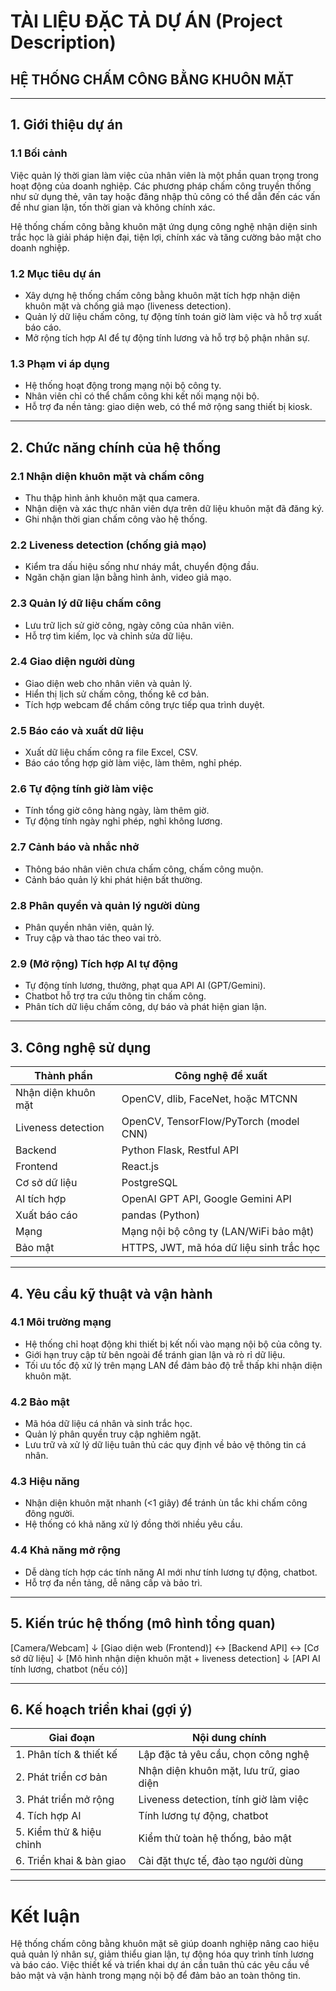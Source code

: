 # TÀI LIỆU ĐẶC TẢ DỰ ÁN (Project Description)

## HỆ THỐNG CHẤM CÔNG BẰNG KHUÔN MẶT

---

## 1. Giới thiệu dự án

### 1.1 Bối cảnh

Việc quản lý thời gian làm việc của nhân viên là một phần quan trọng trong hoạt động của doanh nghiệp. Các phương pháp chấm công truyền thống như sử dụng thẻ, vân tay hoặc đăng nhập thủ công có thể dẫn đến các vấn đề như gian lận, tốn thời gian và không chính xác.

Hệ thống chấm công bằng khuôn mặt ứng dụng công nghệ nhận diện sinh trắc học là giải pháp hiện đại, tiện lợi, chính xác và tăng cường bảo mật cho doanh nghiệp.

### 1.2 Mục tiêu dự án

- Xây dựng hệ thống chấm công bằng khuôn mặt tích hợp nhận diện khuôn mặt và chống giả mạo (liveness detection).
- Quản lý dữ liệu chấm công, tự động tính toán giờ làm việc và hỗ trợ xuất báo cáo.
- Mở rộng tích hợp AI để tự động tính lương và hỗ trợ bộ phận nhân sự.

### 1.3 Phạm vi áp dụng

- Hệ thống hoạt động trong mạng nội bộ công ty.
- Nhân viên chỉ có thể chấm công khi kết nối mạng nội bộ.
- Hỗ trợ đa nền tảng: giao diện web, có thể mở rộng sang thiết bị kiosk.

---

## 2. Chức năng chính của hệ thống

### 2.1 Nhận diện khuôn mặt và chấm công

- Thu thập hình ảnh khuôn mặt qua camera.
- Nhận diện và xác thực nhân viên dựa trên dữ liệu khuôn mặt đã đăng ký.
- Ghi nhận thời gian chấm công vào hệ thống.

### 2.2 Liveness detection (chống giả mạo)

- Kiểm tra dấu hiệu sống như nháy mắt, chuyển động đầu.
- Ngăn chặn gian lận bằng hình ảnh, video giả mạo.

### 2.3 Quản lý dữ liệu chấm công

- Lưu trữ lịch sử giờ công, ngày công của nhân viên.
- Hỗ trợ tìm kiếm, lọc và chỉnh sửa dữ liệu.

### 2.4 Giao diện người dùng

- Giao diện web cho nhân viên và quản lý.
- Hiển thị lịch sử chấm công, thống kê cơ bản.
- Tích hợp webcam để chấm công trực tiếp qua trình duyệt.

### 2.5 Báo cáo và xuất dữ liệu

- Xuất dữ liệu chấm công ra file Excel, CSV.
- Báo cáo tổng hợp giờ làm việc, làm thêm, nghỉ phép.

### 2.6 Tự động tính giờ làm việc

- Tính tổng giờ công hàng ngày, làm thêm giờ.
- Tự động tính ngày nghỉ phép, nghỉ không lương.

### 2.7 Cảnh báo và nhắc nhở

- Thông báo nhân viên chưa chấm công, chấm công muộn.
- Cảnh báo quản lý khi phát hiện bất thường.

### 2.8 Phân quyền và quản lý người dùng

- Phân quyền nhân viên, quản lý.
- Truy cập và thao tác theo vai trò.

### 2.9 (Mở rộng) Tích hợp AI tự động

- Tự động tính lương, thưởng, phạt qua API AI (GPT/Gemini).
- Chatbot hỗ trợ tra cứu thông tin chấm công.
- Phân tích dữ liệu chấm công, dự báo và phát hiện gian lận.

---

## 3. Công nghệ sử dụng

| Thành phần          | Công nghệ đề xuất                        |
| ------------------- | ---------------------------------------- |
| Nhận diện khuôn mặt | OpenCV, dlib, FaceNet, hoặc MTCNN        |
| Liveness detection  | OpenCV, TensorFlow/PyTorch (model CNN)   |
| Backend             | Python Flask, Restful API                 |
| Frontend            | React.js                                 |
| Cơ sở dữ liệu       | PostgreSQL                              |
| AI tích hợp         | OpenAI GPT API, Google Gemini API        |
| Xuất báo cáo        | pandas (Python)                          |
| Mạng                | Mạng nội bộ công ty (LAN/WiFi bảo mật)   |
| Bảo mật             | HTTPS, JWT, mã hóa dữ liệu sinh trắc học |

---

## 4. Yêu cầu kỹ thuật và vận hành

### 4.1 Môi trường mạng

- Hệ thống chỉ hoạt động khi thiết bị kết nối vào mạng nội bộ của công ty.
- Giới hạn truy cập từ bên ngoài để tránh gian lận và rò rỉ dữ liệu.
- Tối ưu tốc độ xử lý trên mạng LAN để đảm bảo độ trễ thấp khi nhận diện khuôn mặt.

### 4.2 Bảo mật

- Mã hóa dữ liệu cá nhân và sinh trắc học.
- Quản lý phân quyền truy cập nghiêm ngặt.
- Lưu trữ và xử lý dữ liệu tuân thủ các quy định về bảo vệ thông tin cá nhân.

### 4.3 Hiệu năng

- Nhận diện khuôn mặt nhanh (<1 giây) để tránh ùn tắc khi chấm công đông người.
- Hệ thống có khả năng xử lý đồng thời nhiều yêu cầu.

### 4.4 Khả năng mở rộng

- Dễ dàng tích hợp các tính năng AI mới như tính lương tự động, chatbot.
- Hỗ trợ đa nền tảng, dễ nâng cấp và bảo trì.

---

## 5. Kiến trúc hệ thống (mô hình tổng quan)

[Camera/Webcam]
    ↓
[Giao diện web (Frontend)] ↔ [Backend API] ↔ [Cơ sở dữ liệu]
    ↓
[Mô hình nhận diện khuôn mặt + liveness detection]
    ↓
[API AI tính lương, chatbot (nếu có)]


---

## 6. Kế hoạch triển khai (gợi ý)

| Giai đoạn                | Nội dung chính                          
| ------------------------ | --------------------------------------- 
| 1. Phân tích & thiết kế  | Lập đặc tả yêu cầu, chọn công nghệ      
| 2. Phát triển cơ bản     | Nhận diện khuôn mặt, lưu trữ, giao diện 
| 3. Phát triển mở rộng    | Liveness detection, tính giờ làm việc   
| 4. Tích hợp AI           | Tính lương tự động, chatbot             
| 5. Kiểm thử & hiệu chỉnh | Kiểm thử toàn hệ thống, bảo mật         
| 6. Triển khai & bàn giao | Cài đặt thực tế, đào tạo người dùng     

---

# Kết luận

Hệ thống chấm công bằng khuôn mặt sẽ giúp doanh nghiệp nâng cao hiệu quả quản lý nhân sự, giảm thiểu gian lận, tự động hóa quy trình tính lương và báo cáo. Việc thiết kế và triển khai dự án cần tuân thủ các yêu cầu về bảo mật và vận hành trong mạng nội bộ để đảm bảo an toàn thông tin.
